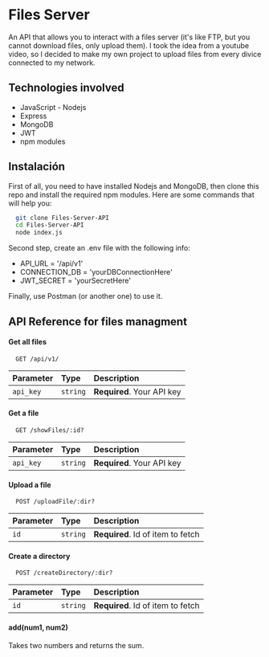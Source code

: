 # Files Server

An API that allows you to interact with a files server (it's like FTP, but you cannot download files, only upload them). I took the idea from a youtube video, so I decided to make my own project to upload files from every divice connected to my network.

## Technologies involved
- JavaScript - Nodejs
- Express
- MongoDB
- JWT
- npm modules



## Instalación

First of all, you need to have installed Nodejs and MongoDB, then clone this repo and install the required npm modules. Here are some commands that will help you:
```bash
  git clone Files-Server-API
  cd Files-Server-API
  node index.js
```
Second step, create an .env file with the following info:
- API_URL = '/api/v1'
- CONNECTION_DB = 'yourDBConnectionHere'
- JWT_SECRET = 'yourSecretHere'

Finally, use Postman (or another one) to use it.

## API Reference for files managment

#### Get all files

```http
  GET /api/v1/
```

| Parameter | Type     | Description                |
| :-------- | :------- | :------------------------- |
| `api_key` | `string` | **Required**. Your API key |

#### Get a file

```http
  GET /showFiles/:id?
```

| Parameter | Type     | Description                |
| :-------- | :------- | :------------------------- |
| `api_key` | `string` | **Required**. Your API key |

#### Upload a file

```http
  POST /uploadFile/:dir?
```

| Parameter | Type     | Description                       |
| :-------- | :------- | :-------------------------------- |
| `id`      | `string` | **Required**. Id of item to fetch |

#### Create a directory

```http
  POST /createDirectory/:dir?
```

| Parameter | Type     | Description                       |
| :-------- | :------- | :-------------------------------- |
| `id`      | `string` | **Required**. Id of item to fetch |


#### add(num1, num2)

Takes two numbers and returns the sum.

